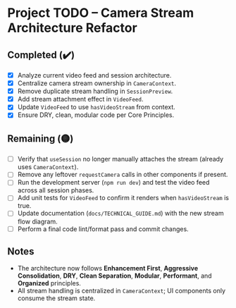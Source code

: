 # Project TODO – Camera Stream Architecture Refactor

## Completed (✔️)
- [x] Analyze current video feed and session architecture.
- [x] Centralize camera stream ownership in `CameraContext`.
- [x] Remove duplicate stream handling in `SessionPreview`.
- [x] Add stream attachment effect in `VideoFeed`.
- [x] Update `VideoFeed` to use `hasVideoStream` from context.
- [x] Ensure DRY, clean, modular code per Core Principles.

## Remaining (🟡)
- [ ] Verify that `useSession` no longer manually attaches the stream (already uses `CameraContext`).
- [ ] Remove any leftover `requestCamera` calls in other components if present.
- [ ] Run the development server (`npm run dev`) and test the video feed across all session phases.
- [ ] Add unit tests for `VideoFeed` to confirm it renders when `hasVideoStream` is true.
- [ ] Update documentation (`docs/TECHNICAL_GUIDE.md`) with the new stream flow diagram.
- [ ] Perform a final code lint/format pass and commit changes.

## Notes
- The architecture now follows **Enhancement First**, **Aggressive Consolidation**, **DRY**, **Clean Separation**, **Modular**, **Performant**, and **Organized** principles.
- All stream handling is centralized in `CameraContext`; UI components only consume the stream state.
